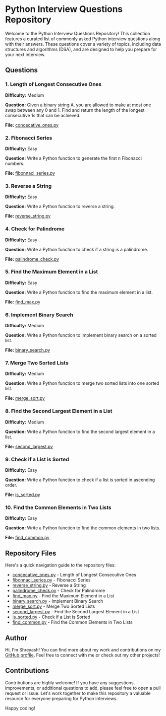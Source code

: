 # Python Interview Questions Repository

Welcome to the Python Interview Questions Repository! This collection features a curated list of commonly asked Python interview questions along with their answers. These questions cover a variety of topics, including data structures and algorithms (DSA), and are designed to help you prepare for your next interview.

## Questions

### 1. Length of Longest Consecutive Ones
**Difficulty:** Medium

**Question:** Given a binary string A, you are allowed to make at most one swap between any 0 and 1. Find and return the length of the longest consecutive 1s that can be achieved.

**File:** [concecative_ones.py](concecative_ones.py)

### 2. Fibonacci Series
**Difficulty:** Easy

**Question:** Write a Python function to generate the first n Fibonacci numbers.

**File:** [fibonnaci_series.py](fibonnaci_series.py)

### 3. Reverse a String
**Difficulty:** Easy

**Question:** Write a Python function to reverse a string.

**File:** [reverse_string.py](reverse_string.py)

### 4. Check for Palindrome
**Difficulty:** Easy

**Question:** Write a Python function to check if a string is a palindrome.

**File:** [palindrome_check.py](palindrome_check.py)

### 5. Find the Maximum Element in a List
**Difficulty:** Easy

**Question:** Write a Python function to find the maximum element in a list.

**File:** [find_max.py](find_max.py)

### 6. Implement Binary Search
**Difficulty:** Medium

**Question:** Write a Python function to implement binary search on a sorted list.

**File:** [binary_search.py](binary_search.py)

### 7. Merge Two Sorted Lists
**Difficulty:** Medium

**Question:** Write a Python function to merge two sorted lists into one sorted list.

**File:** [merge_sort.py](merge_sort.py)

### 8. Find the Second Largest Element in a List
**Difficulty:** Medium

**Question:** Write a Python function to find the second largest element in a list.

**File:** [second_largest.py](second_largest.py)

### 9. Check if a List is Sorted
**Difficulty:** Easy

**Question:** Write a Python function to check if a list is sorted in ascending order.

**File:** [is_sorted.py](is_sorted.py)

### 10. Find the Common Elements in Two Lists
**Difficulty:** Easy

**Question:** Write a Python function to find the common elements in two lists.

**File:** [find_common.py](find_common.py)

## Repository Files

Here's a quick navigation guide to the repository files:

- [concecative_ones.py](concecative_ones.py) - Length of Longest Consecutive Ones
- [fibonnaci_series.py](fibonnaci_series.py) - Fibonacci Series
- [reverse_string.py](reverse_string.py) - Reverse a String
- [palindrome_check.py](palindrome_check.py) - Check for Palindrome
- [find_max.py](find_max.py) - Find the Maximum Element in a List
- [binary_search.py](binary_search.py) - Implement Binary Search
- [merge_sort.py](merge_sort.py) - Merge Two Sorted Lists
- [second_largest.py](second_largest.py) - Find the Second Largest Element in a List
- [is_sorted.py](is_sorted.py) - Check if a List is Sorted
- [find_common.py](find_common.py) - Find the Common Elements in Two Lists



## Author

Hi, I'm Shreyash! You can find more about my work and contributions on my [GitHub profile](https://github.com/shreyash0019). Feel free to connect with me or check out my other projects!


## Contributions

Contributions are highly welcome! If you have any suggestions, improvements, or additional questions to add, please feel free to open a pull request or issue. Let's work together to make this repository a valuable resource for everyone preparing for Python interviews.

Happy coding!
